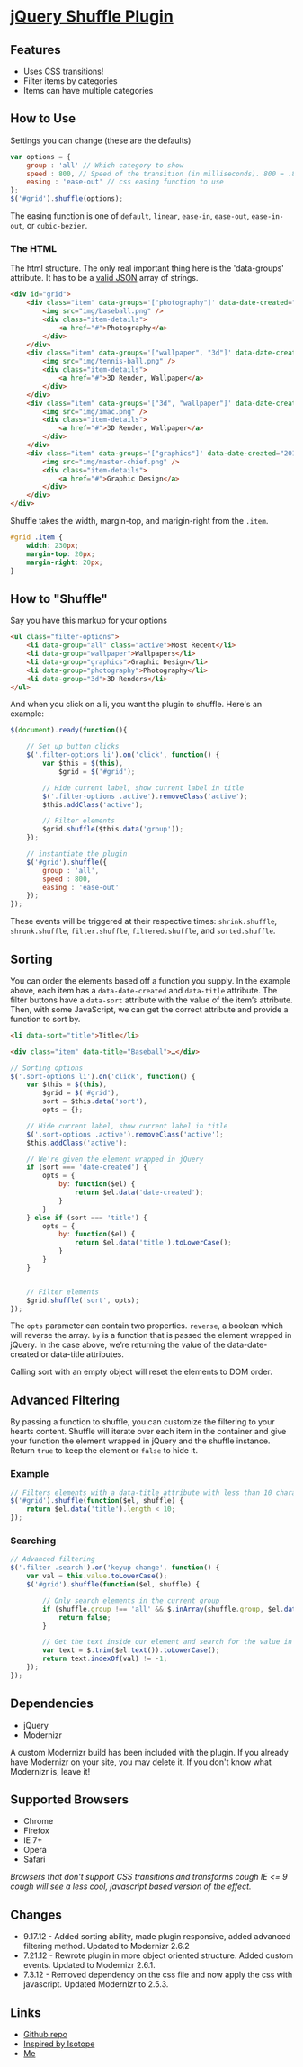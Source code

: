 # [jQuery Shuffle Plugin](http://vestride.github.com/Shuffle)

## Features

* Uses CSS transitions!
* Filter items by categories
* Items can have multiple categories

## How to Use

Settings you can change (these are the defaults)

```js
var options = {
    group : 'all' // Which category to show
    speed : 800, // Speed of the transition (in milliseconds). 800 = .8 seconds
    easing : 'ease-out' // css easing function to use
};
$('#grid').shuffle(options);
```

The easing function is one of `default`, `linear`, `ease-in`, `ease-out`, `ease-in-out`, or `cubic-bezier`.

### The HTML
The html structure. The only real important thing here is the 'data-groups' attribute. It has to be a [valid JSON](http://jsonlint.com/) array of strings.

```html
<div id="grid">
    <div class="item" data-groups='["photography"]' data-date-created="2010-09-14" data-title="Baseball">
        <img src="img/baseball.png" />
        <div class="item-details">
            <a href="#">Photography</a>
        </div>
    </div>
    <div class="item" data-groups='["wallpaper", "3d"]' data-date-created="2011-08-14" data-title="Tennis">
        <img src="img/tennis-ball.png" />
        <div class="item-details">
            <a href="#">3D Render, Wallpaper</a>
        </div>
    </div>
    <div class="item" data-groups='["3d", "wallpaper"]' data-date-created="2009-05-27" data-title="iMac">
        <img src="img/imac.png" />
        <div class="item-details">
            <a href="#">3D Render, Wallpaper</a>
        </div>
    </div>
    <div class="item" data-groups='["graphics"]' data-date-created="2012-05-14" data-title="Master Chief">
        <img src="img/master-chief.png" />
        <div class="item-details">
            <a href="#">Graphic Design</a>
        </div>
    </div>
</div>
```

Shuffle takes the width, margin-top, and marigin-right from the `.item`.
```css
#grid .item {
    width: 230px;
    margin-top: 20px;
    margin-right: 20px;
}
```


## How to "Shuffle"
Say you have this markup for your options

```html
<ul class="filter-options">
    <li data-group="all" class="active">Most Recent</li>
    <li data-group="wallpaper">Wallpapers</li>
    <li data-group="graphics">Graphic Design</li>
    <li data-group="photography">Photography</li>
    <li data-group="3d">3D Renders</li>
</ul>
```
And when you click on a li, you want the plugin to shuffle. Here's an example:

```js
$(document).ready(function(){

    // Set up button clicks
    $('.filter-options li').on('click', function() {
        var $this = $(this),
            $grid = $('#grid');

        // Hide current label, show current label in title
        $('.filter-options .active').removeClass('active');
        $this.addClass('active');

        // Filter elements
        $grid.shuffle($this.data('group'));
    });

    // instantiate the plugin
    $('#grid').shuffle({
        group : 'all',
        speed : 800,
        easing : 'ease-out'
    });
});
```
These events will be triggered at their respective times: `shrink.shuffle`, `shrunk.shuffle`, `filter.shuffle`, `filtered.shuffle`, and `sorted.shuffle`.

## Sorting

You can order the elements based off a function you supply. In the example above, each item has a `data-date-created` and `data-title` attribute. The filter buttons have a `data-sort` attribute with the value of the item&rsquo;s attribute. Then, with some JavaScript, we can get the correct attribute and provide a function to sort by.

```html
<li data-sort="title">Title</li>
```

```html
<div class="item" data-title="Baseball">…</div>
```

```javascript
// Sorting options
$('.sort-options li').on('click', function() {
    var $this = $(this),
        $grid = $('#grid'),
        sort = $this.data('sort'),
        opts = {};

    // Hide current label, show current label in title
    $('.sort-options .active').removeClass('active');
    $this.addClass('active');

    // We're given the element wrapped in jQuery
    if (sort === 'date-created') {
        opts = {
            by: function($el) {
                return $el.data('date-created');
            }
        }
    } else if (sort === 'title') {
        opts = {
            by: function($el) {
                return $el.data('title').toLowerCase();
            }
        }
    }


    // Filter elements
    $grid.shuffle('sort', opts);
});
```

The `opts` parameter can contain two properties. `reverse`, a boolean which will reverse the array. `by` is a function that is passed the element wrapped in jQuery. In the case above, we&rsquo;re returning the value of the data-date-created or data-title attributes.

Calling sort with an empty object will reset the elements to DOM order.

## Advanced Filtering

By passing a function to shuffle, you can customize the filtering to your hearts content. Shuffle will iterate over each item in the container and give your function the element wrapped in jQuery and the shuffle instance. Return `true` to keep the element or `false` to hide it.

### Example

```javascript
// Filters elements with a data-title attribute with less than 10 characters
$('#grid').shuffle(function($el, shuffle) {
    return $el.data('title').length < 10;
});
```

### Searching

```javascript
// Advanced filtering
$('.filter .search').on('keyup change', function() {
    var val = this.value.toLowerCase();
    $('#grid').shuffle(function($el, shuffle) {

        // Only search elements in the current group
        if (shuffle.group !== 'all' && $.inArray(shuffle.group, $el.data('groups')) === -1) {
            return false;
        }

        // Get the text inside our element and search for the value in the input
        var text = $.trim($el.text()).toLowerCase();
        return text.indexOf(val) != -1;
    });
});
```

## Dependencies

* jQuery
* Modernizr

A custom Modernizr build has been included with the plugin. If you already have Modernizr on your site, you may delete it. If you don't know what Modernizr is, leave it!

## Supported Browsers

* Chrome
* Firefox
* IE 7+
* Opera
* Safari

_Browsers that don't support CSS transitions and transforms *cough* IE <= 9 *cough* will see a less cool, javascript based version of the effect._

## Changes

* 9.17.12 - Added sorting ability, made plugin responsive, added advanced filtering method. Updated to Modernizr 2.6.2
* 7.21.12 - Rewrote plugin in more object oriented structure. Added custom events. Updated to Modernizr 2.6.1.
* 7.3.12 - Removed dependency on the css file and now apply the css with javascript. Updated Modernizr to 2.5.3.

## Links
                
* [Github repo](https://github.com/Vestride/Shuffle)
* [Inspired by Isotope](http://isotope.metafizzy.co/)
* [Me](http://glencheney.com)